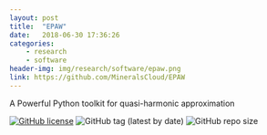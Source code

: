 ```yaml
---
layout: post
title:  "EPAW"
date:   2018-06-30 17:36:26
categories: 
    - research
    - software
header-img: img/research/software/epaw.png
link: https://github.com/MineralsCloud/EPAW
---
```


A Powerful Python toolkit for quasi-harmonic approximation

 
  
<p>
<a href="https://github.com/MineralsCloud/EPAW/blob/master/LICENSE"><img alt="GitHub license" src="https://img.shields.io/github/license/MineralsCloud/EPAW.svg"></a>
<img alt="GitHub tag (latest by date)" src="https://img.shields.io/github/tag-date/MineralsCloud/EPAW.svg">
<img alt="GitHub repo size" src="https://img.shields.io/github/repo-size/MineralsCloud/EPAW.svg">
    </p>